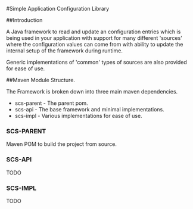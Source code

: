 #Simple Application Configuration Library

##Introduction

A Java framework to read and update an configuration entries which is being used in your 
application with support for many different 'sources' where the configuration values can 
come from with ability to update the internal setup of the framework during runtime. 

Generic implementations of 'common' types of sources are also provided for ease of use.

##Maven Module Structure.

The Framework is broken down into three main maven dependencies.
 - scs-parent - The parent pom.
 - scs-api - The base framework and minimal implementations.
 - scs-impl - Various implementations for ease of use.
 
### SCS-PARENT
Maven POM to build the project from source.
 
### SCS-API
TODO

### SCS-IMPL
TODO